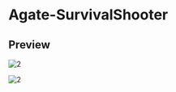 # Agate-SurvivalShooter

## Preview
![2](https://user-images.githubusercontent.com/19890311/135295202-052086a6-5be3-4fd5-a9be-9a38b4502a1b.png)

![2](https://user-images.githubusercontent.com/19890311/135294987-23d96d10-2b4a-4576-8322-bdb6228c2bca.png)
